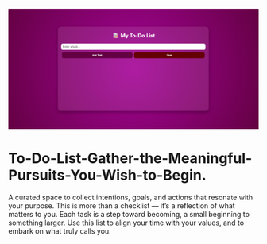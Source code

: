 ![Screenshot](./screenshot.png)

# To-Do-List-Gather-the-Meaningful-Pursuits-You-Wish-to-Begin.
A curated space to collect intentions, goals, and actions that resonate with your purpose. This is more than a checklist — it’s a reflection of what matters to you. Each task is a step toward becoming, a small beginning to something larger. Use this list to align your time with your values, and to embark on what truly calls you.
